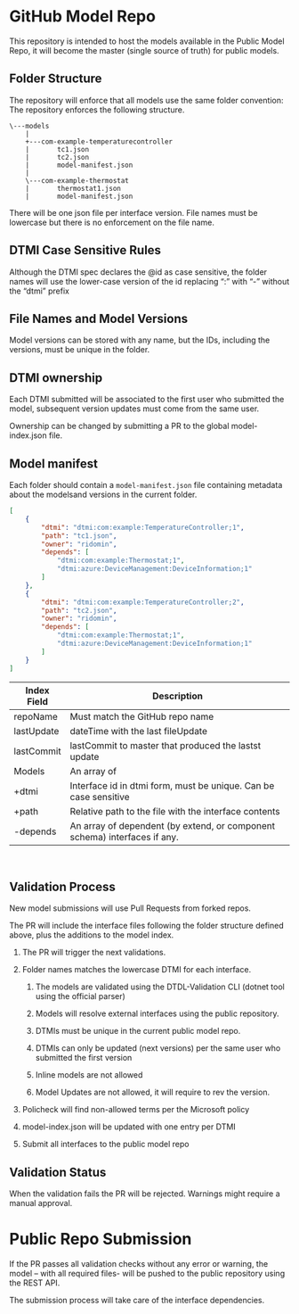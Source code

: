 # GitHub Model Repo 

This repository is intended to host the models available in the Public Model Repo, it will become the master (single source of truth) for public models. 

## Folder Structure 

The repository will enforce that all models use the same folder convention:
The repository enforces the following structure. 

    \---models 
        | 
        +---com-example-temperaturecontroller 
        |       tc1.json 
        |       tc2.json 
        |       model-manifest.json
        | 
        \---com-example-thermostat 
        |       thermostat1.json 
        |       model-manifest.json

There will be one json file per interface version. File names must be lowercase but there is no enforcement on the file name. 

## DTMI Case Sensitive Rules 

Although the DTMI spec declares the @id as case sensitive, the folder names will use the lower-case version of the id replacing “:” with “-” without the “dtmi” prefix 

## File Names and Model Versions 

Model versions can be stored with any name, but the IDs, including the versions, must be unique in the folder. 

## DTMI ownership 

Each DTMI submitted will be associated to the first user who submitted the model, subsequent version updates must come from the same user. 

Ownership can be changed by submitting a PR to the global model-index.json file. 

## Model manifest

Each folder should contain a ```model-manifest.json``` file containing metadata about the modelsand versions in the current folder.

```json
[
    {
        "dtmi": "dtmi:com:example:TemperatureController;1",
        "path": "tc1.json",
        "owner": "ridomin",
        "depends": [
            "dtmi:com:example:Thermostat;1",
            "dtmi:azure:DeviceManagement:DeviceInformation;1"
        ]
    },
    {
        "dtmi": "dtmi:com:example:TemperatureController;2",
        "path": "tc2.json",
        "owner": "ridomin",
        "depends": [
            "dtmi:com:example:Thermostat;1",
            "dtmi:azure:DeviceManagement:DeviceInformation;1"
        ]
    }
]
```
| Index Field | Description |
| ----------- | ----------- |
| repoName | Must match the GitHub repo name |
| lastUpdate | dateTime with the last fileUpdate |
| lastCommit | lastCommit to master that produced the lastst update |
| Models | An array of | 
| +dtmi | Interface id in dtmi form, must be unique. Can be case sensitive |
| +path | Relative path to the file with the interface contents |
| -depends | An array of dependent (by extend, or component schema) interfaces if any. 

<br>

## Validation Process 

New model submissions will use Pull Requests from forked repos.  

The PR will include the interface files following the folder structure defined above, plus the additions to the model index. 

1. The PR will trigger the next validations. 

1. Folder names matches the lowercase DTMI for each interface.  

    1. The models are validated using the DTDL-Validation CLI (dotnet tool using the official parser) 

    1. Models will resolve external interfaces using the public repository. 

    1. DTMIs must be unique in the current public model repo. 

    1. DTMIs can only be updated (next versions) per the same user who submitted the first version 

    1. Inline models are not allowed 

    1. Model Updates are not allowed, it will require to rev the version. 

1. Policheck will find non-allowed terms per the Microsoft policy 

1. model-index.json will be updated with one entry per DTMI 

1. Submit all interfaces to the public model repo 

## Validation Status 

When the validation fails the PR will be rejected. Warnings might require a manual approval. 

# Public Repo Submission 

If the PR passes all validation checks without any error or warning, the model – with all required files- will be pushed to the public repository using the REST API. 

The submission process will take care of the interface dependencies. 